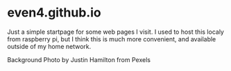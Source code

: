 # even4.github.io

Just a simple startpage for some web pages I visit. I used to host this localy from raspberry pi, but I think this is much more convenient, and available outside of my home network.

Background Photo by Justin Hamilton from Pexels


